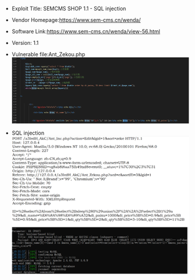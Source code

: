 * Exploit Title: SEMCMS SHOP 1.1 -   SQL injection 

* Vendor Homepage:https://www.sem-cms.cn/wenda/

* Software Link:https://www.sem-cms.cn/wenda/view-56.html

* Version: 1.1

* Vulnerable file:Ant_Zekou.php 
![iamge](https://github.com/BigTiger2020/SCSHOP/blob/main/sql-13.png)  
* SQL injection
![iamge](https://github.com/BigTiger2020/SCSHOP/blob/main/sql-14.png)    
![iamge](https://github.com/BigTiger2020/SCSHOP/blob/main/sql-15.png)
